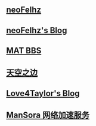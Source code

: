 ## [neoFelhz](https://nfz.moe)
## [neoFelhz's Blog](https://blog.nfz.moe)
## [MAT BBS](https://mat.letitfly.me)
## [天空之边](https://liyin.date)
## [Love4Taylor's Blog](https://love4taylor.eu.org)
## [ManSora 网络加速服务](https://ss.ime.moe/)